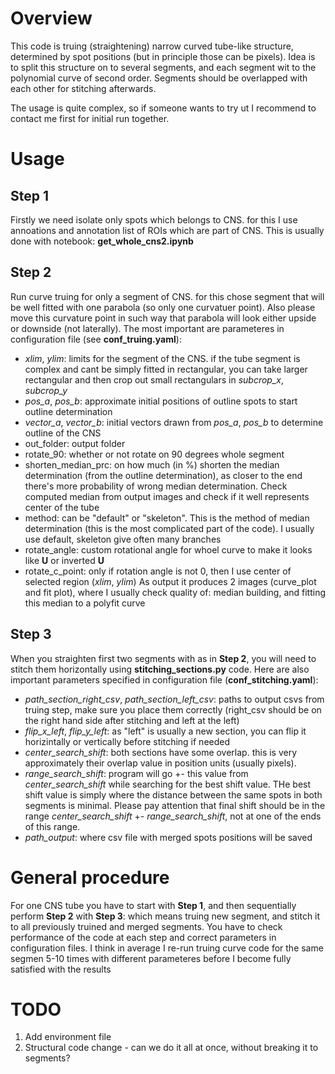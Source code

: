 # Overview
This code is truing (straightening) narrow curved tube-like structure, determined by spot positions (but in principle those can be pixels). Idea is to split this structure on to several segments, and each segment wit to the polynomial curve of second order. Segments should be overlapped with each other for stitching afterwards.

The usage is quite complex, so if someone wants to try ut I recommend to contact me first for initial run together.

# Usage 
## Step 1 
Firstly we need isolate only spots which belongs to CNS. for this I use annoations and annotation list of ROIs which are part of CNS. This is usually done with notebook: **get_whole_cns2.ipynb**

## Step 2
Run curve truing for only a segment of CNS. for this chose segment that will be well fitted with one parabola (so only one curvatuer point). Also please move this curvature point in such way that parabola will look either upside or downside (not laterally). The most important are parameteres in configuration file (see **conf_truing.yaml**):
 - *xlim*, *ylim*: limits for the segment of the CNS. if the tube segment is complex and cant be simply fitted in rectangular, you can take larger rectangular and then crop out small rectangulars in *subcrop_x*, *subcrop_y*
 - *pos_a*, *pos_b*: approximate initial positions of outline spots to start outline determination
 - *vector_a*, *vector_b*: initial vectors drawn from *pos_a*, *pos_b* to determine outline of the CNS
 - out_folder: output folder
 - rotate_90: whether or not rotate on 90 degrees whole segment
 - shorten_median_prc: on how much (in %) shorten the median determination (from the outline determination), as closer to the end there's more probability of wrong median determination. Check computed median from output images and check if it well represents center of the tube
 - method: can be "default" or "skeleton". This is the method of median determination (this is the most complicated part of the code). I usually use default, skeleton give often many branches
 - rotate_angle: custom rotational angle for whoel curve to make it looks like **U** or inverted **U**
 - rotate_c_point: only if rotation angle is not 0, then I use center of selected region (*xlim*, *ylim*)
As output it produces 2 images (curve_plot and fit plot), where I usually check quality of: median building, and fitting this median to a polyfit curve

## Step 3
When you straighten first two segments with as in **Step 2**, you will need to stitch them horizontally using **stitching_sections.py** code. Here are also important parameters specified in configuration file (**conf_stitching.yaml**):
 - *path_section_right_csv*, *path_section_left_csv*: paths to output csvs from truing step, make sure you place them correctly (right_csv should be on the right hand side after stitching and left at the left)
 - *flip_x_left*, *flip_y_left*: as "left" is usually a new section, you can flip it horizintally or vertically before stitching if needed
 - *center_search_shift*: both sections have some overlap. this is very approximately their overlap value in position units (usually pixels).
 - *range_search_shift*: program will go +- this value from *center_search_shift* while searching for the best shift value. THe best shift value is simply where the distance between the same spots in both segments is minimal. Please pay attention that final shift should be in the range *center_search_shift* +- *range_search_shift*, not at one of the ends of this range.
 - *path_output*: where csv file with merged spots positions will be saved

# General procedure
For one CNS tube you have to start with **Step 1**, and then sequentially perform **Step 2** with **Step 3**: which means truing new segment, and stitch it to all previously truined and merged segments. You have to check performance of the code at each step and correct parameters in configuration files. I think in average I re-run truing curve code for the same segmen 5-10 times with different parameteres before I become fully satisfied with the results

# TODO
1) Add environment file
2) Structural code change - can we do it all at once, without breaking it to segments?
